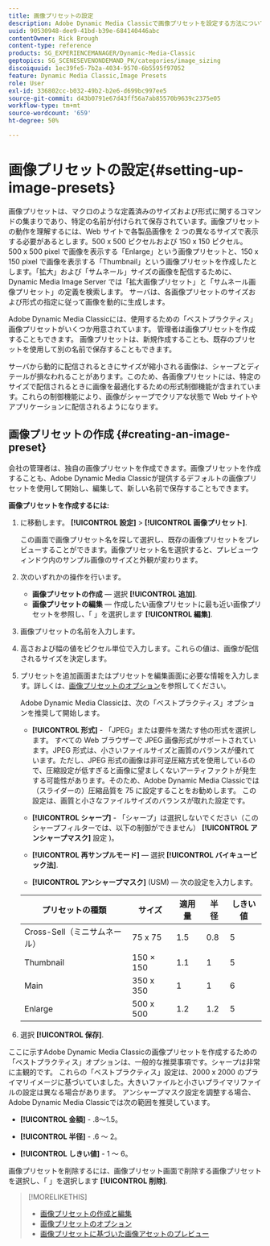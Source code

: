 ```yaml
---
title: 画像プリセットの設定
description: Adobe Dynamic Media Classicで画像プリセットを設定する方法について説明します。
uuid: 90530948-dee9-41bd-b39e-684140446abc
contentOwner: Rick Brough
content-type: reference
products: SG_EXPERIENCEMANAGER/Dynamic-Media-Classic
geptopics: SG_SCENESEVENONDEMAND_PK/categories/image_sizing
discoiquuid: 1ec39fe5-7b2a-4034-9570-6b5595f97052
feature: Dynamic Media Classic,Image Presets
role: User
exl-id: 336802cc-b032-49b2-b2e6-d699bc997ee5
source-git-commit: d43b0791e67d43ff56a7ab85570b9639c2375e05
workflow-type: tm+mt
source-wordcount: '659'
ht-degree: 50%

---
```


# 画像プリセットの設定{#setting-up-image-presets}

画像プリセットは、マクロのような定義済みのサイズおよび形式に関するコマンドの集まりであり、特定の名前が付けられて保存されています。画像プリセットの動作を理解するには、Web サイトで各製品画像を 2 つの異なるサイズで表示する必要があるとします。500 x 500 ピクセルおよび 150 x 150 ピクセル。 500 x 500 pixel で画像を表示する「Enlarge」という画像プリセットと、150 x 150 pixel で画像を表示する「Thumbnail」という画像プリセットを作成したとします。「拡大」および「サムネール」サイズの画像を配信するために、Dynamic Media Image Server では「拡大画像プリセット」と「サムネール画像プリセット」の定義を検索します。 サーバは、各画像プリセットのサイズおよび形式の指定に従って画像を動的に生成します。

Adobe Dynamic Media Classicには、使用するための「ベストプラクティス」画像プリセットがいくつか用意されています。 管理者は画像プリセットを作成することもできます。 画像プリセットは、新規作成することも、既存のプリセットを使用して別の名前で保存することもできます。

サーバから動的に配信されるときにサイズが縮小される画像は、シャープとディテールが損なわれることがあります。このため、各画像プリセットには、特定のサイズで配信されるときに画像を最適化するための形式制御機能が含まれています。これらの制御機能により、画像がシャープでクリアな状態で Web サイトやアプリケーションに配信されるようになります。

## 画像プリセットの作成 {#creating-an-image-preset}

会社の管理者は、独自の画像プリセットを作成できます。画像プリセットを作成することも、Adobe Dynamic Media Classicが提供するデフォルトの画像プリセットを使用して開始し、編集して、新しい名前で保存することもできます。

**画像プリセットを作成するには:**

1. に移動します。 **[!UICONTROL 設定]** > **[!UICONTROL 画像プリセット]**.

   この画面で画像プリセット名を探して選択し、既存の画像プリセットをプレビューすることができます。画像プリセット名を選択すると、プレビューウィンドウ内のサンプル画像のサイズと外観が変わります。

1. 次のいずれかの操作を行います。

   * **画像プリセットの作成**  — 選択 **[!UICONTROL 追加]**.
   * **画像プリセットの編集**  — 作成したい画像プリセットに最も近い画像プリセットを参照し、「 」を選択します **[!UICONTROL 編集]**.

1. 画像プリセットの名前を入力します。
1. 高さおよび幅の値をピクセル単位で入力します。これらの値は、画像が配信されるサイズを決定します。
1. プリセットを追加画面またはプリセットを編集画面に必要な情報を入力します。詳しくは、[画像プリセットのオプション](application-setup.md#image_preset_options)を参照してください。

   Adobe Dynamic Media Classicは、次の「ベストプラクティス」オプションを推奨して開始します。

   * **[!UICONTROL 形式]** - 「JPEG」または要件を満たす他の形式を選択します。 すべての Web ブラウザーで JPEG 画像形式がサポートされています。JPEG 形式は、小さいファイルサイズと画質のバランスが優れています。ただし、JPEG 形式の画像は非可逆圧縮方式を使用しているので、圧縮設定が低すぎると画像に望ましくないアーティファクトが発生する可能性があります。そのため、Adobe Dynamic Media Classicでは（スライダーの）圧縮品質を 75 に設定することをお勧めします。 この設定は、画質と小さなファイルサイズのバランスが取れた設定です。

   * **[!UICONTROL シャープ]** - 「シャープ」は選択しないでください（このシャープフィルターでは、以下の制御ができません） **[!UICONTROL アンシャープマスク]** 設定 )。

   * **[!UICONTROL 再サンプルモード]**  — 選択 **[!UICONTROL バイキュービック法]**.

   * **[!UICONTROL アンシャープマスク]** (USM) — 次の設定を入力します。

   | プリセットの種類 | サイズ | 適用量 | 半径 | しきい値 |
   | --- | --- | --- | --- | --- |
   | Cross-Sell（ミニサムネール） | 75 x 75 | 1.5 | 0.8 | 5 |
   | Thumbnail | 150 × 150 | 1.1 | 1 | 5 |
   | Main | 350 x 350 | 1 | 1 | 6 |
   | Enlarge | 500 x 500 | 1.2 | 1.2 | 5 |

1. 選択 **[!UICONTROL 保存]**.

ここに示すAdobe Dynamic Media Classicの画像プリセットを作成するための「ベストプラクティス」オプションは、一般的な推奨事項です。シャープは非常に主観的です。 これらの「ベストプラクティス」設定は、2000 x 2000 のプライマリイメージに基づいていました。大きいファイルと小さいプライマリファイルの設定は異なる場合があります。 アンシャープマスク設定を調整する場合、Adobe Dynamic Media Classicでは次の範囲を推奨しています。

* **[!UICONTROL 金額]** - .8～1.5。

* **[!UICONTROL 半径]** - .6 ～ 2。

* **[!UICONTROL しきい値]** - 1 ～ 6。

画像プリセットを削除するには、画像プリセット画面で削除する画像プリセットを選択し、「 」を選択します **[!UICONTROL 削除]**.

>[!MORELIKETHIS]
>
>* [画像プリセットの作成と編集](application-setup.md#creating_and_editing_image_presets)
>* [画像プリセットのオプション](application-setup.md#image_preset_options)
>* [画像プリセットに基づいた画像アセットのプレビュー](previewing-asset.md#previewing_an_image_asset_based_on_its_image_preset)

